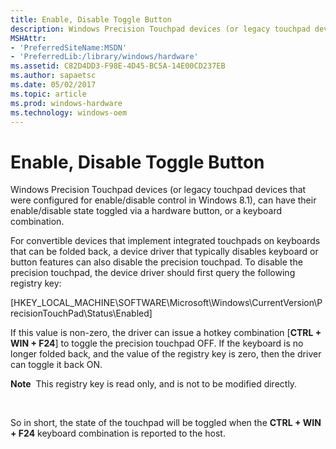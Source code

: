 ```yaml
---
title: Enable, Disable Toggle Button
description: Windows Precision Touchpad devices (or legacy touchpad devices that were configured for enable/disable control in Windows 8.1), can have their enable/disable state toggled via a hardware button, or a keyboard combination.
MSHAttr:
- 'PreferredSiteName:MSDN'
- 'PreferredLib:/library/windows/hardware'
ms.assetid: C82D4DD3-F98E-4D45-BC5A-14E00CD237EB
ms.author: sapaetsc
ms.date: 05/02/2017
ms.topic: article
ms.prod: windows-hardware
ms.technology: windows-oem
---
```


# Enable, Disable Toggle Button


Windows Precision Touchpad devices (or legacy touchpad devices that were configured for enable/disable control in Windows 8.1), can have their enable/disable state toggled via a hardware button, or a keyboard combination.

For convertible devices that implement integrated touchpads on keyboards that can be folded back, a device driver that typically disables keyboard or button features can also disable the precision touchpad. To disable the precision touchpad, the device driver should first query the following registry key:

\[HKEY\_LOCAL\_MACHINE\\SOFTWARE\\Microsoft\\Windows\\CurrentVersion\\PrecisionTouchPad\\Status\\Enabled\]

If this value is non-zero, the driver can issue a hotkey combination \[**CTRL + WIN + F24**\] to toggle the precision touchpad OFF. If the keyboard is no longer folded back, and the value of the registry key is zero, then the driver can toggle it back ON.

**Note**  This registry key is read only, and is not to be modified directly.

 

So in short, the state of the touchpad will be toggled when the **CTRL + WIN + F24** keyboard combination is reported to the host.

 

 






